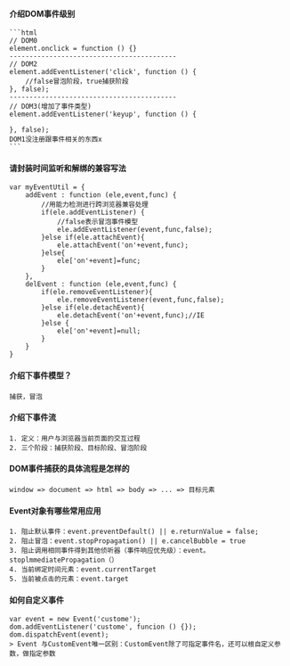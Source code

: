 #### 介绍DOM事件级别
    ```html
    // DOM0
    element.onclick = function () {}
    ------------------------------------------
    // DOM2
    element.addEventListener('click', function () {
        //false冒泡阶段，true捕获阶段
    }, false); 
    ------------------------------------------
    // DOM3(增加了事件类型)
    element.addEventListener('keyup', function () {

    }, false);
    DOM1没注册跟事件相关的东西x
    ```
#### 请封装时间监听和解绑的兼容写法
    var myEventUtil = {
        addEvent : function (ele,event,func) {
            //用能力检测进行跨浏览器兼容处理
            if(ele.addEventListener) {
                //false表示冒泡事件模型
                ele.addEventListener(event,func,false);
            }else if(ele.attachEvent){
                ele.attachEvent('on'+event,func);
            }else{
                ele['on'+event]=func;
            }
        },
        delEvent : function (ele,event,func) {
            if(ele.removeEventListener){
                ele.removeEventListener(event,func,false);
            }else if(ele.detachEvent){
                ele.detachEvent('on'+event,func);//IE
            }else {
                ele['on'+event]=null;
            }
        }
    }
#### 介绍下事件模型？
    捕获，冒泡
#### 介绍下事件流
    1. 定义：用户与浏览器当前页面的交互过程
    2. 三个阶段：捕获阶段、目标阶段、冒泡阶段
#### DOM事件捕获的具体流程是怎样的
    window => document => html => body => ... => 目标元素
#### Event对象有哪些常用应用
    1. 阻止默认事件：event.preventDefault() || e.returnValue = false;
    2. 阻止冒泡：event.stopPropagation() || e.cancelBubble = true
    3. 阻止调用相同事件得到其他侦听器（事件响应优先级）：event。stoplmmediatePropagation（）
    4. 当前绑定时间元素：event.currentTarget
    5. 当前被点击的元素：event.target
#### 如何自定义事件
    var event = new Event('custome');
    dom.addEventListener('custome', funcion () {});
    dom.dispatchEvent(event);
    > Event 与CustomEvent唯一区别：CustomEvent除了可指定事件名，还可以根自定义参数，做指定参数
